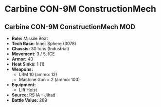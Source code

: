 # Carbine CON-9M ConstructionMech
## Carbine CON-9M ConstructionMech MOD
- **Role:** Missile Boat
- **Tech Base:** Inner Sphere (3078)
- **Chassis:** 30 tons (Industrial)
- **Movement:** 3 / 5, ICE
- **Armor:** 40
- **Heat Sinks:** 1 (1)
- **Weapons:**
  - LRM 10 (ammo: 12)
  - Machine Gun × 2 (ammo: 100)
- **Equipment:**
  - Lift Hoist
- **Source:** RS IA - Jihad
- **Battle Value:** 289

